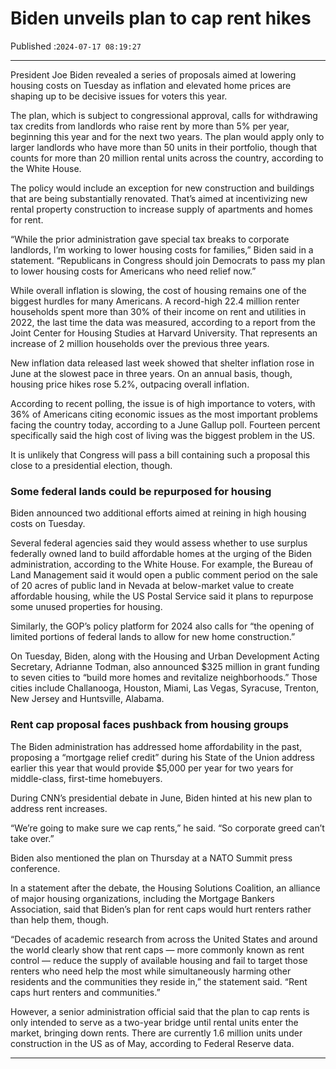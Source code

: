 # Biden unveils plan to cap rent hikes

Published :`2024-07-17 08:19:27`

---

President Joe Biden revealed a series of proposals aimed at lowering housing costs on Tuesday as inflation and elevated home prices are shaping up to be decisive issues for voters this year.

The plan, which is subject to congressional approval, calls for withdrawing tax credits from landlords who raise rent by more than 5% per year, beginning this year and for the next two years. The plan would apply only to larger landlords who have more than 50 units in their portfolio, though that counts for more than 20 million rental units across the country, according to the White House.

The policy would include an exception for new construction and buildings that are being substantially renovated. That’s aimed at incentivizing new rental property construction to increase supply of apartments and homes for rent.

“While the prior administration gave special tax breaks to corporate landlords, I’m working to lower housing costs for families,” Biden said in a statement. “Republicans in Congress should join Democrats to pass my plan to lower housing costs for Americans who need relief now.”

While overall inflation is slowing, the cost of housing remains one of the biggest hurdles for many Americans. A record-high 22.4 million renter households spent more than 30% of their income on rent and utilities in 2022, the last time the data was measured, according to a report from the Joint Center for Housing Studies at Harvard University. That represents an increase of 2 million households over the previous three years.

New inflation data released last week showed that shelter inflation rose in June at the slowest pace in three years. On an annual basis, though, housing price hikes rose 5.2%, outpacing overall inflation.

According to recent polling, the issue is of high importance to voters, with 36% of Americans citing economic issues as the most important problems facing the country today, according to a June Gallup poll. Fourteen percent specifically said the high cost of living was the biggest problem in the US.

It is unlikely that Congress will pass a bill containing such a proposal this close to a presidential election, though.

### Some federal lands could be repurposed for housing

Biden announced two additional efforts aimed at reining in high housing costs on Tuesday.

Several federal agencies said they would assess whether to use surplus federally owned land to build affordable homes at the urging of the Biden administration, according to the White House. For example, the Bureau of Land Management said it would open a public comment period on the sale of 20 acres of public land in Nevada at below-market value to create affordable housing, while the US Postal Service said it plans to repurpose some unused properties for housing.

Similarly, the GOP’s policy platform for 2024 also calls for “the opening of limited portions of federal lands to allow for new home construction.”

On Tuesday, Biden, along with the Housing and Urban Development Acting Secretary, Adrianne Todman, also announced $325 million in grant funding to seven cities to “build more homes and revitalize neighborhoods.” Those cities include Challanooga, Houston, Miami, Las Vegas, Syracuse, Trenton, New Jersey and Huntsville, Alabama.

### Rent cap proposal faces pushback from housing groups

The Biden administration has addressed home affordability in the past, proposing a “mortgage relief credit” during his State of the Union address earlier this year that would provide $5,000 per year for two years for middle-class, first-time homebuyers.

During CNN’s presidential debate in June, Biden hinted at his new plan to address rent increases.

“We’re going to make sure we cap rents,” he said. “So corporate greed can’t take over.”

Biden also mentioned the plan on Thursday at a NATO Summit press conference.

In a statement after the debate, the Housing Solutions Coalition, an alliance of major housing organizations, including the Mortgage Bankers Association, said that Biden’s plan for rent caps would hurt renters rather than help them, though.

“Decades of academic research from across the United States and around the world clearly show that rent caps — more commonly known as rent control — reduce the supply of available housing and fail to target those renters who need help the most while simultaneously harming other residents and the communities they reside in,” the statement said. “Rent caps hurt renters and communities.”

However, a senior administration official said that the plan to cap rents is only intended to serve as a two-year bridge until rental units enter the market, bringing down rents. There are currently 1.6 million units under construction in the US as of May, according to Federal Reserve data.

---

